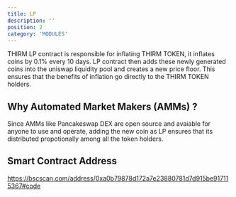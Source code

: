 ```yaml
---
title: LP
description: ''
position: 2
category: 'MODULES'
---
```


THIRM LP contract is responsible for inflating THIRM TOKEN, it inflates coins by 0.1% every 10 days. LP contract then adds these newly generated coins into the uniswap liquidity pool and creates a new price floor. This ensures that the benefits of inflation go directly to the THIRM TOKEN holders.

## Why Automated Market Makers (AMMs) ?

Since AMMs like Pancakeswap DEX are open source and avaiable for anyone to use and operate, adding the new coin as LP ensures that its distributed propotionally among all the token holders.

## Smart Contract Address

https://bscscan.com/address/0xa0b79878d172a7e23880781d7d915be917115367#code
